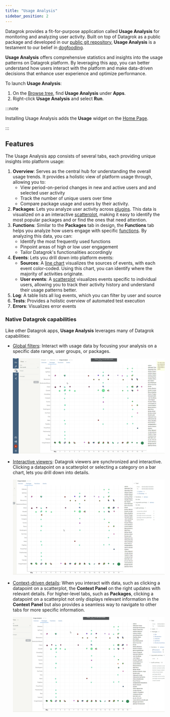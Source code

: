 ```yaml
---
title: "Usage Analysis"
sidebar_position: 2
---
```


Datagrok provides a fit-for-purpose application called **Usage Analysis** for
monitoring and analyzing user activity. Built on top of Datagrok as a public
package and developed in our [public git repository](https://github.com/datagrok-ai/public/tree/master/packages/UsageAnalysis),
**Usage Analysis** is a testament to our belief in
[dogfooding](https://en.wikipedia.org/wiki/Eating_your_own_dog_food).

**Usage Analysis** offers comprehensive statistics and insights into the usage
patterns on Datagrok platform. By leveraging this app, you can better understand
how users interact with the platform and make data-driven decisions that enhance
user experience and optimize performance. 

To launch **Usage Analysis**:

1. On the [Browse tree](../../datagrok/navigation/views/browse.md), find **Usage Analysis** under **Apps**.
1. Right-click **Usage Analysis** and select **Run**.

:::note

Installing Usage Analysis adds the **Usage** widget on the [Home Page](../../datagrok/navigation/views/browse.md#home-page).

:::

## Features

The Usage Analysis app consists of several tabs, each providing unique insights
into platform usage:

1. **Overview**: Serves as the central hub for understanding the overall usage
   trends. It provides a holistic view of platform usage through, allowing you
   to:
   * View period-on-period changes in new and active users and and selected user
     activity
   * Track the number of unique users over time
   * Compare package usage and users by their activity.
1. **Packages**: Lets you analyze user activity across
   [plugins](../../datagrok/plugins.md). This data is visualized on a an
   interactive [scatterplot](../../visualize/viewers/scatter-plot.md), making it easy to identify the most popular packages and or find the ones that need attention.
1. **Functions**: Similar to the **Packages** tab in design, the **Functions** tab helps you analyze how users engage with specific [functions](../../datagrok/concepts/functions/functions.md). By analyzing this data, you can:
   * Identify the most frequently used functions
   * Pinpoint areas of high or low user engagement
   * Tailor Datagrok's functionalities accordingly
1. **Events**: Lets you drill down into platform events:
    * **Sources**: A [line chart](../../visualize/viewers/line-chart.md) visualizes
      the sources of events, with each event color-coded. Using this chart, you can
      identify where the majority of activities originate.
    * **User events**: A [scatterplot](../../visualize/viewers/scatter-plot.md) visualizes events specific to individual users, allowing you to track their activity history and understand their usage patterns better.
1. **Log**: A table lists all log events, which you can filter by user and source
1. **Tests**: Provides a holistic overview of automated test execution
1. **Errors**: Visualizes error events

### Native Datagrok capabilities

Like other Datagrok apps, **Usage Analysis** leverages many of Datagrok capabilities:
* [Global filters](../../visualize/viewers/filters.md): Interact with usage data by focusing your analysis on a specific date range, user groups, or packages.

   ![UA App filters](../img/ua-filters.gif)
* [Interactive viewers](../../visualize/viewers/viewers.md): Datagrok viewers are synchronized and interactive. Clicking a datapoint on a scatterplot or selecting a category on a bar chart, lets you drill down into details.

   ![UA App context panel](../img/ua-context-panel.gif)
* [Context-driven details](../../datagrok/navigation/panels/panels.md#context-panel): When you
  interact with data, such as clicking a datapoint on a scatterplot, the
  **Context Panel** on the right updates with relevant details. For higher-level
  tabs, such as **Packages**, clicking a datapoint on a scatterplot not only
  displays relevant information in the **Context Panel** but also provides a
  seamless way to navigate to other tabs for more specific information.

   ![UA App drilldown](../img/ua-drilldown.gif)
